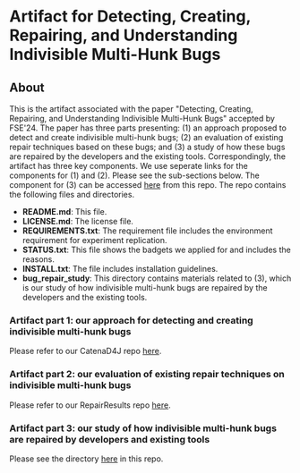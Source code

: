 # Artifact for Detecting, Creating, Repairing, and Understanding Indivisible Multi-Hunk Bugs

## About

This is the artifact associated with the paper "Detecting, Creating, Repairing, and Understanding Indivisible Multi-Hunk Bugs" accepted by FSE'24. 
The paper has three parts presenting: (1) an approach proposed to detect and create indivisible multi-hunk bugs; 
(2) an evaluation of existing repair techniques based on these bugs; and 
(3) a study of how these bugs are repaired by the developers and the existing tools.
Correspondingly, the artifact has three key components. We use seperate links for the components for (1) and (2). Please see the sub-sections below.
The component for (3) can be accessed [here](bug_repair_study) from this repo.
The repo contains the following files and directories.

- **README.md**: This file.
- **LICENSE.md**: The license file.
- **REQUIREMENTS.txt**: The requirement file includes the environment requirement for experiment replication.
- **STATUS.txt**: This file shows the badgets we applied for and includes the reasons.
- **INSTALL.txt**: The file includes installation guidelines.
- **bug_repair_study**: This directory contains materials related to (3), which is our study of how indivisible multi-hunk bugs are repaired by the developers and the existing tools.

### Artifact part 1: our approach for detecting and creating indivisible multi-hunk bugs

Please refer to our CatenaD4J repo [here](https://github.com/universetraveller/CatenaD4j).

### Artifact part 2: our evaluation of existing repair techniques on indivisible multi-hunk bugs

Please refer to our RepairResults repo [here](https://github.com/BaiGeiQiShi/RepairResults).

### Artifact part 3: our study of how indivisible multi-hunk bugs are repaired by developers and existing tools

Please see the directory [here](bug_repair_study) in this repo.
